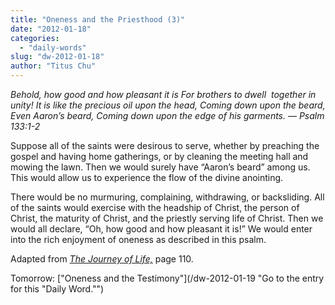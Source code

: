 ```yaml
---
title: "Oneness and the Priesthood (3)"
date: "2012-01-18"
categories: 
  - "daily-words"
slug: "dw-2012-01-18"
author: "Titus Chu"
---
```


_Behold, how good and how pleasant it is For brothers to dwell  together in unity!_ _It is like the precious oil upon the head, Coming down upon the beard, Even Aaron’s beard, Coming down upon the edge of his garments. — Psalm 133:1-2_

Suppose all of the saints were desirous to serve, whether by preaching the gospel and having home gatherings, or by cleaning the meeting hall and mowing the lawn. Then we would surely have “Aaron’s beard” among us. This would allow us to experience the flow of the divine anointing.

There would be no murmuring, complaining, withdrawing, or backsliding. All of the saints would exercise with the headship of Christ, the person of Christ, the maturity of Christ, and the priestly serving life of Christ. Then we would all declare, “Oh, how good and how pleasant it is!” We would enter into the rich enjoyment of oneness as described in this psalm.

Adapted from _[The Journey of Life,](/book-journey "Go to the listing for this book.")_ page 110.

Tomorrow: ["Oneness and the Testimony"](/dw-2012-01-19 "Go to the entry for this "Daily Word."")
